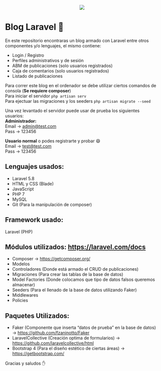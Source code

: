<p align="center"><img src="https://laravel.com/assets/img/components/logo-laravel.svg"></p>

# Blog Laravel :newspaper:
En este repositorio encontraras un blog armado con Laravel entre otros componentes y/o lenguajes, el mismo contiene:
- Login / Registro
- Perfiles administrativos y de sesión
- ABM de publicaciones (solo usuarios registrados)
- Caja de comentarios (solo usuarios registrados)
- Listado de publicaciones

Para correr este blog en el ordenador se debe utilizar ciertos comandos de consola (**Se requiere composer**)  
Para iniciar el servidor `php artisan serv`  
Para ejectuar las migraciones y los seeders `php artisan migrate --seed`

Una vez levantado el servidor puede usar de prueba los siguientes usuarios:  
**Administrador:**  
Email -> admin@test.com  
Pass -> 123456  

**Usuario normal** o podes registrarte y probar :smile:  
Email -> test@test.com  
Pass -> 123456  

## Lenguajes usados:
- Laravel 5.8
- HTML y CSS (Blade)
- JavaScript
- PHP 7
- MySQL
- Git (Para la manipulación de composer)

## Framework usado:
Laravel (PHP)

## Módulos utilizados: https://laravel.com/docs
- Composer -> https://getcomposer.org/
- Modelos
- Controladores (Donde está armado el CRUD de publicaciones)
- Migraciones (Para crear las tablas de la base de datos)
- Model Factories (Donde colocamos que tipo de datos falsos queremos almacenar)
- Seeders (Para el llenado de la base de datos utilizando Faker)
- Middlewares
- Policies

## Paquetes Utilizados:
- Faker (Componente que inserta “datos de prueba” en la base de datos) -> https://github.com/fzaninotto/Faker
- LaravelCollective (Creación optima de formularios) -> https://github.com/laravelcollective/html
- Bootstrap 4 (Para el diseño estético de ciertas áreas) -> https://getbootstrap.com/

Gracias y saludos :hand:
